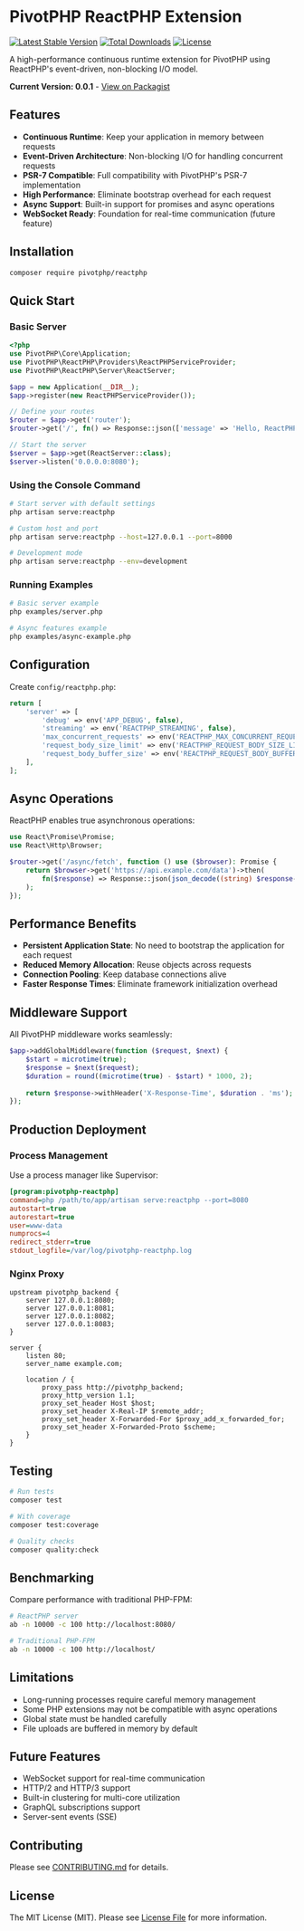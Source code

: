 # PivotPHP ReactPHP Extension

[![Latest Stable Version](https://poser.pugx.org/pivotphp/reactphp/v/stable)](https://packagist.org/packages/pivotphp/reactphp)
[![Total Downloads](https://poser.pugx.org/pivotphp/reactphp/downloads)](https://packagist.org/packages/pivotphp/reactphp)
[![License](https://poser.pugx.org/pivotphp/reactphp/license)](https://packagist.org/packages/pivotphp/reactphp)

A high-performance continuous runtime extension for PivotPHP using ReactPHP's event-driven, non-blocking I/O model.

**Current Version: 0.0.1** - [View on Packagist](https://packagist.org/packages/pivotphp/reactphp)

## Features

- **Continuous Runtime**: Keep your application in memory between requests
- **Event-Driven Architecture**: Non-blocking I/O for handling concurrent requests
- **PSR-7 Compatible**: Full compatibility with PivotPHP's PSR-7 implementation
- **High Performance**: Eliminate bootstrap overhead for each request
- **Async Support**: Built-in support for promises and async operations
- **WebSocket Ready**: Foundation for real-time communication (future feature)

## Installation

```bash
composer require pivotphp/reactphp
```

## Quick Start

### Basic Server

```php
<?php
use PivotPHP\Core\Application;
use PivotPHP\ReactPHP\Providers\ReactPHPServiceProvider;
use PivotPHP\ReactPHP\Server\ReactServer;

$app = new Application(__DIR__);
$app->register(new ReactPHPServiceProvider());

// Define your routes
$router = $app->get('router');
$router->get('/', fn() => Response::json(['message' => 'Hello, ReactPHP!']));

// Start the server
$server = $app->get(ReactServer::class);
$server->listen('0.0.0.0:8080');
```

### Using the Console Command

```bash
# Start server with default settings
php artisan serve:reactphp

# Custom host and port
php artisan serve:reactphp --host=127.0.0.1 --port=8000

# Development mode
php artisan serve:reactphp --env=development
```

### Running Examples

```bash
# Basic server example
php examples/server.php

# Async features example
php examples/async-example.php
```

## Configuration

Create `config/reactphp.php`:

```php
return [
    'server' => [
        'debug' => env('APP_DEBUG', false),
        'streaming' => env('REACTPHP_STREAMING', false),
        'max_concurrent_requests' => env('REACTPHP_MAX_CONCURRENT_REQUESTS', 100),
        'request_body_size_limit' => env('REACTPHP_REQUEST_BODY_SIZE_LIMIT', 67108864), // 64MB
        'request_body_buffer_size' => env('REACTPHP_REQUEST_BODY_BUFFER_SIZE', 8192), // 8KB
    ],
];
```

## Async Operations

ReactPHP enables true asynchronous operations:

```php
use React\Promise\Promise;
use React\Http\Browser;

$router->get('/async/fetch', function () use ($browser): Promise {
    return $browser->get('https://api.example.com/data')->then(
        fn($response) => Response::json(json_decode((string) $response->getBody()))
    );
});
```

## Performance Benefits

- **Persistent Application State**: No need to bootstrap the application for each request
- **Reduced Memory Allocation**: Reuse objects across requests
- **Connection Pooling**: Keep database connections alive
- **Faster Response Times**: Eliminate framework initialization overhead

## Middleware Support

All PivotPHP middleware works seamlessly:

```php
$app->addGlobalMiddleware(function ($request, $next) {
    $start = microtime(true);
    $response = $next($request);
    $duration = round((microtime(true) - $start) * 1000, 2);
    
    return $response->withHeader('X-Response-Time', $duration . 'ms');
});
```

## Production Deployment

### Process Management

Use a process manager like Supervisor:

```ini
[program:pivotphp-reactphp]
command=php /path/to/app/artisan serve:reactphp --port=8080
autostart=true
autorestart=true
user=www-data
numprocs=4
redirect_stderr=true
stdout_logfile=/var/log/pivotphp-reactphp.log
```

### Nginx Proxy

```nginx
upstream pivotphp_backend {
    server 127.0.0.1:8080;
    server 127.0.0.1:8081;
    server 127.0.0.1:8082;
    server 127.0.0.1:8083;
}

server {
    listen 80;
    server_name example.com;

    location / {
        proxy_pass http://pivotphp_backend;
        proxy_http_version 1.1;
        proxy_set_header Host $host;
        proxy_set_header X-Real-IP $remote_addr;
        proxy_set_header X-Forwarded-For $proxy_add_x_forwarded_for;
        proxy_set_header X-Forwarded-Proto $scheme;
    }
}
```

## Testing

```bash
# Run tests
composer test

# With coverage
composer test:coverage

# Quality checks
composer quality:check
```

## Benchmarking

Compare performance with traditional PHP-FPM:

```bash
# ReactPHP server
ab -n 10000 -c 100 http://localhost:8080/

# Traditional PHP-FPM
ab -n 10000 -c 100 http://localhost/
```

## Limitations

- Long-running processes require careful memory management
- Some PHP extensions may not be compatible with async operations
- Global state must be handled carefully
- File uploads are buffered in memory by default

## Future Features

- WebSocket support for real-time communication
- HTTP/2 and HTTP/3 support
- Built-in clustering for multi-core utilization
- GraphQL subscriptions support
- Server-sent events (SSE)

## Contributing

Please see [CONTRIBUTING.md](CONTRIBUTING.md) for details.

## License

The MIT License (MIT). Please see [License File](LICENSE) for more information.